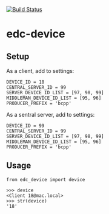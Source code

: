 [![Build Status](https://travis-ci.org/botswana-harvard/edc-device.svg?branch=develop)](https://travis-ci.org/botswana-harvard/edc-device)

# edc-device


Setup
-----
	
As a client, add to settings:

	DEVICE_ID = 18
	CENTRAL_SERVER_ID = 99
	SERVER_DEVICE_ID_LIST = [97, 98, 99]
	MIDDLEMAN_DEVICE_ID_LIST = [95, 96]
	PRODUCER_PREFIX = 'bcpp'
	
As a sentral server, add to settings:

	DEVICE_ID = 99
	CENTRAL_SERVER_ID = 99
	SERVER_DEVICE_ID_LIST = [97, 98, 99]
	MIDDLEMAN_DEVICE_ID_LIST = [95, 96]
	PRODUCER_PREFIX = 'bcpp'


Usage
-----	

	from edc_device import device
	
	>>> device
	<Client 18@mac.local>
	>>> str(device)
	'18'
	